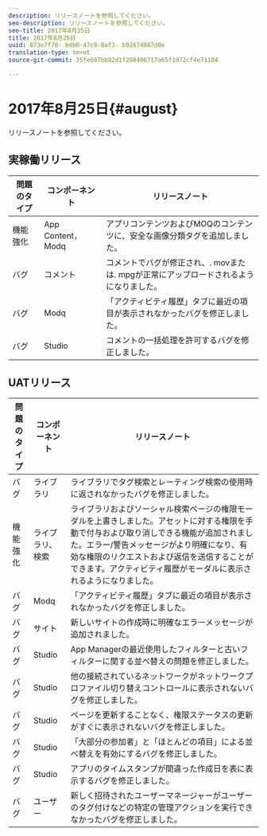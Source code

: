 ```yaml
---
description: リリースノートを参照してください。
seo-description: リリースノートを参照してください。
seo-title: 2017年8月25日
title: 2017年8月25日
uuid: 873e7f78- bdb0-47c0-8af3- b92674887d0e
translation-type: tm+mt
source-git-commit: 35feb87bb82d1f298496717a65f1972cf4e71104

---
```



# 2017年8月25日{#august}

リリースノートを参照してください。

## 実稼働リリース

| **問題のタイプ** | **コンポーネント** | **リリースノート** |
|---|---|---|
| 機能強化 | App Content， Modq | アプリコンテンツおよびMOQのコンテンツに、安全な画像分類タグを追加しました。 |
| バグ | コメント | コメントでバグが修正され、. movまたは. mpgが正常にアップロードされるようになりました。 |
| バグ | Modq | 「アクティビティ履歴」タブに最近の項目が表示されなかったバグを修正しました。 |
| バグ | Studio | コメントの一括処理を許可するバグを修正しました。 |

## UATリリース

| **問題のタイプ** | **コンポーネント** | **リリースノート** |
|---|---|---|
| バグ | ライブラリ | ライブラリでタグ検索とレーティング検索の使用時に返されなかったバグを修正しました。 |
| 機能強化 | ライブラリ、検索 | ライブラリおよびソーシャル検索ページの権限モーダルを上書きしました。アセットに対する権限を手動で付与および取り消しできる機能が追加されました。エラー/警告メッセージがより明確になり、有効な権限のリクエストおよび返信を送信することができます。アクティビティ履歴がモーダルに表示されるようになりました。 |
| バグ | Modq | 「アクティビティ履歴」タブに最近の項目が表示されなかったバグを修正しました。 |
| バグ | サイト | 新しいサイトの作成時に明確なエラーメッセージが追加されました。 |
| バグ | Studio | App Managerの最近使用したフィルターと古いフィルターに関する並べ替えの問題を修正しました。 |
| バグ | Studio | 他の接続されているネットワークがネットワークプロファイル切り替えコントロールに表示されないバグを修正しました。 |
| バグ | Studio | ページを更新することなく、権限ステータスの更新がすぐに表示されないバグを修正しました。 |
| バグ | Studio | 「大部分の参加者」と「ほとんどの項目」による並べ替えを有効にするバグを修正しました。 |
| バグ | Studio | アプリのタイムスタンプが間違った作成日を表に表示するバグを修正しました。 |
| バグ | ユーザー | 新しく招待されたユーザーマネージャーがユーザーのタグ付けなどの特定の管理アクションを実行できなかったバグを修正しました。 |

